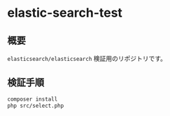 # elastic-search-test
## 概要
`elasticsearch/elasticsearch` 検証用のリポジトリです。

## 検証手順
```bash
composer install
php src/select.php
```
